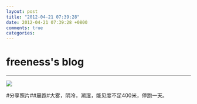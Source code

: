 ```yaml
---
layout: post
title: "2012-04-21 07:39:28"
date: 2012-04-21 07:39:28 +0800
comments: true
categories: 
---
```


# freeness's blog

----------

![](http://okqmqrbgo.bkt.clouddn.com/201204210739281.jpg)

>
\#分享照片\#\#晨跑\#大雾，阴冷，潮湿，能见度不足400米，停跑一天。
